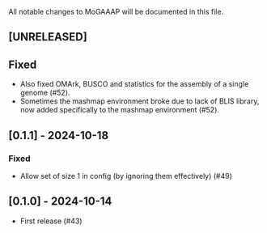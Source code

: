 All notable changes to MoGAAAP will be documented in this file.

## [UNRELEASED]

## Fixed
- Also fixed OMArk, BUSCO and statistics for the assembly of a single genome (#52).
- Sometimes the mashmap environment broke due to lack of BLIS library, now added specifically to the mashmap environment (#52).

## [0.1.1] - 2024-10-18

### Fixed
- Allow set of size 1 in config (by ignoring them effectively) (#49)

## [0.1.0] - 2024-10-14

- First release (#43)
